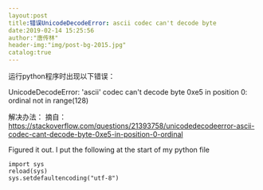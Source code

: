```yaml
---
layout:post
title:错误UnicodeDecodeError: ascii codec can't decode byte
date:2019-02-14 15:25:56
author:"唐传林"
header-img:"img/post-bg-2015.jpg"
catalog:true
---
```



运行python程序时出现以下错误：

UnicodeDecodeError: 'ascii' codec can't decode byte 0xe5 in position 0: ordinal not in range(128)

解决办法：
摘自：https://stackoverflow.com/questions/21393758/unicodedecodeerror-ascii-codec-cant-decode-byte-0xe5-in-position-0-ordinal

Figured it out.
I put the following at the start of my python file
```linux
import sys
reload(sys)
sys.setdefaultencoding("utf-8")
```
